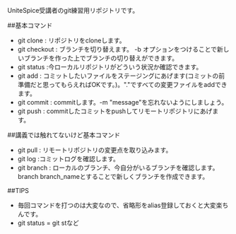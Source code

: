 UniteSpice受講者のgit練習用リポジトリです。

##基本コマンド
- git clone : リポジトリをcloneします。
- git checkout : ブランチを切り替えます。 -b オプションをつけることで新しいブランチを作った上でブランチの切り替えができます。
- git status :今ローカルリポジトリがどういう状況か確認できます。
- git add : コミットしたいファイルをステージングにあげます(コミットの前準備だと思ってもらえればOKです。)。"."ですべての変更ファイルをaddできます。
- git commit : commitします。-m "message"を忘れないようにしましょう。
- git push : commitしたコミットをpushしてリモートリポジトリにあげます。

##講義では触れてないけど基本コマンド
- git pull : リモートリポジトリの変更点を取り込みます。
- git log :コミットログを確認します。
- git branch : ローカルのブランチ、今自分がいるブランチを確認します。branch branch_nameとすることで新しくブランチを作成できます。

##TIPS
- 毎回コマンドを打つのは大変なので、省略形をalias登録しておくと大変楽ちんです。
- git status = git stなど
